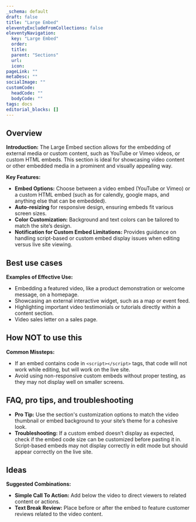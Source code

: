 ```yaml
---
_schema: default
draft: false
title: "Large Embed"
eleventyExcludeFromCollections: false
eleventyNavigation:
  key: "Large Embed"
  order: 
  title: 
  parent: "Sections"
  url: 
  icon: 
pageLink: ""
metaDesc: ""
socialImage: ""
customCode:
  headCode: ""
  bodyCode: ""
tags: docs
editorial_blocks: []
---
```

## Overview
**Introduction:** The Large Embed section allows for the embedding of external media or custom content, such as YouTube or Vimeo videos, or custom HTML embeds. This section is ideal for showcasing video content or other embedded media in a prominent and visually appealing way.

**Key Features:** 
- **Embed Options:** Choose between a video embed (YouTube or Vimeo) or a custom HTML embed (such as for calendly, google maps, and anything else that can be embedded).
- **Auto-resizing** for responsive design, ensuring embeds fit various screen sizes.
- **Color Customization:** Background and text colors can be tailored to match the site’s design.
- **Notification for Custom Embed Limitations:** Provides guidance on handling script-based or custom embed display issues when editing versus live site viewing.

## Best use cases
**Examples of Effective Use:** 
- Embedding a featured video, like a product demonstration or welcome message, on a homepage.
- Showcasing an external interactive widget, such as a map or event feed.
- Highlighting important video testimonials or tutorials directly within a content section.
- Video sales letter on a sales page.

## How **NOT** to use this
**Common Missteps:** 
- If an embed contains code in `<script></script>` tags, that code will not work while editing, but will work on the live site.
- Avoid using non-responsive custom embeds without proper testing, as they may not display well on smaller screens.

## FAQ, pro tips, and troubleshooting
- **Pro Tip:** Use the section's customization options to match the video thumbnail or embed background to your site’s theme for a cohesive look.
- **Troubleshooting:** If a custom embed doesn’t display as expected, check if the embed code size can be customized before pasting it in. Script-based embeds may not display correctly in edit mode but should appear correctly on the live site.

## Ideas
**Suggested Combinations:** 
- **Simple Call To Action:** Add below the video to direct viewers to related content or actions.
- **Text Break Review:** Place before or after the embed to feature customer reviews related to the video content.
